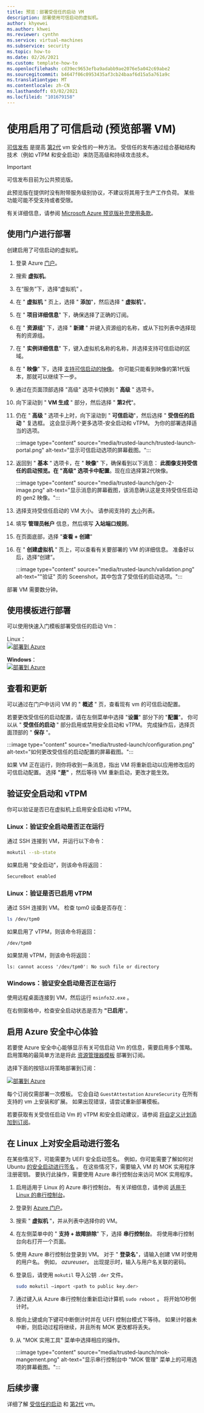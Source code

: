 ```yaml
---
title: 预览：部署受信任的启动 VM
description: 部署使用可信启动的虚拟机。
author: khyewei
ms.author: khwei
ms.reviewer: cynthn
ms.service: virtual-machines
ms.subservice: security
ms.topic: how-to
ms.date: 02/26/2021
ms.custom: template-how-to
ms.openlocfilehash: cd39ec9653efba9adabb9ae2076e5a042c69abe2
ms.sourcegitcommit: b4647f06c0953435af3cb24baaf6d15a5a761a9c
ms.translationtype: MT
ms.contentlocale: zh-CN
ms.lasthandoff: 03/02/2021
ms.locfileid: "101679158"
---
```

# <a name="deploy-a-vm-with-trusted-launch-enabled-preview"></a>使用启用了可信启动 (预览部署 VM) 

[可信发布](trusted-launch.md) 是提高 [第2代](generation-2.md) vm 安全性的一种方法。 受信任的发布通过组合基础结构技术（例如 vTPM 和安全启动）来防范高级和持续攻击技术。

> [!IMPORTANT]
> 可信发布目前为公共预览版。
> 
> 此预览版在提供时没有附带服务级别协议，不建议将其用于生产工作负荷。 某些功能可能不受支持或者受限。
>
> 有关详细信息，请参阅 [Microsoft Azure 预览版补充使用条款](https://azure.microsoft.com/support/legal/preview-supplemental-terms/)。

## <a name="deploy-using-the-portal"></a>使用门户进行部署

创建启用了可信启动的虚拟机。

1. 登录 Azure [门户](https://portal.azure.com)。
1. 搜索 **虚拟机**。
1. 在“服务”下，选择“虚拟机” 。
1. 在 " **虚拟机** " 页上，选择 " **添加**"，然后选择 " **虚拟机**"。
1. 在 " **项目详细信息**" 下，确保选择了正确的订阅。
1. 在 " **资源组**" 下，选择 " **新建** " 并键入资源组的名称，或从下拉列表中选择现有的资源组。
1. 在 " **实例详细信息**" 下，键入虚拟机名称的名称，并选择支持可信启动的区域。
1. 在 " **映像**" 下，选择 [支持可信启动的映像](trusted-launch.md#public-preview-limitations)。 你可能只能看到映像的第1代版本，那就可以继续下一步。
1. 通过在页面顶部选择 "高级" 选项卡切换到 " **高级** " 选项卡。
1. 向下滚动到 " **VM 生成** " 部分，然后选择 " **第2代**"。
1. 仍在 " **高级** " 选项卡上时，向下滚动到 " **可信启动**"，然后选择 " **受信任的启动** " 复选框。 这会显示两个更多选项-安全启动和 vTPM。 为你的部署选择适当的选项。

    :::image type="content" source="media/trusted-launch/trusted-launch-portal.png" alt-text="显示可信启动选项的屏幕截图。":::

1. 返回到 " **基本** " 选项卡，在 " **映像**" 下，确保看到以下消息： **此图像支持受信任的启动预览。在 "高级" 选项卡中配置**。现在应选择第2代映像。

    :::image type="content" source="media/trusted-launch/gen-2-image.png" alt-text="显示消息的屏幕截图，该消息确认这是支持受信任启动的 gen2 映像。":::

1.  选择支持受信任启动的 VM 大小。 请参阅支持的 [大小](trusted-launch.md#public-preview-limitations)列表。
1.  填写 **管理员帐户** 信息，然后填写 **入站端口规则**。
1.  在页面底部，选择 "**查看 + 创建**"
1.  在 " **创建虚拟机** " 页上，可以查看有关要部署的 VM 的详细信息。 准备好以后，选择“创建”。

    :::image type="content" source="media/trusted-launch/validation.png" alt-text="&quot;验证&quot; 页的 Sceenshot，其中包含了受信任的启动选项。":::


部署 VM 需要数分钟。 

## <a name="deploy-using-a-template"></a>使用模板进行部署

可以使用快速入门模板部署受信任的启动 Vm：

Linux：    
[![部署到 Azure](https://raw.githubusercontent.com/Azure/azure-quickstart-templates/master/1-CONTRIBUTION-GUIDE/images/deploytoazure.svg?sanitize=true)](https://portal.azure.com/#create/Microsoft.Template/uri/https%3A%2F%2Fraw.githubusercontent.com%2Fprash200%2Fazure-quickstart-templates%2Fmaster%2F101-vm-trustedlaunch-linux%2Fazuredeploy.json/createUIDefinitionUri/https%3A%2F%2Fraw.githubusercontent.com%2Fprash200%2Fazure-quickstart-templates%2Fmaster%2F101-vm-trustedlaunch-linux%2FcreateUiDefinition.json)

**Windows**：    
[![部署到 Azure](https://raw.githubusercontent.com/Azure/azure-quickstart-templates/master/1-CONTRIBUTION-GUIDE/images/deploytoazure.svg?sanitize=true)](https://portal.azure.com/#create/Microsoft.Template/uri/https%3A%2F%2Fraw.githubusercontent.com%2Fprash200%2Fazure-quickstart-templates%2Fmaster%2F101-vm-trustedlaunch-windows%2Fazuredeploy.json/createUIDefinitionUri/https%3A%2F%2Fraw.githubusercontent.com%2Fprash200%2Fazure-quickstart-templates%2Fmaster%2F101-vm-trustedlaunch-windows%2FcreateUiDefinition.json)

## <a name="view-and-update"></a>查看和更新

可以通过在门户中访问 VM 的 " **概述** " 页，查看现有 vm 的可信启动配置。

若要更改受信任的启动配置，请在左侧菜单中选择 "**设置**" 部分下的 "**配置**"。 你可以从 " **受信任的启动** " 部分启用或禁用安全启动和 vTPM。 完成操作后，选择页面顶部的 " **保存** "。 

:::image type="content" source="media/trusted-launch/configuration.png" alt-text="如何更改受信任的启动配置的屏幕截图。":::

如果 VM 正在运行，则你将收到一条消息，指出 VM 将重新启动以应用修改后的可信启动配置。 选择 **"是"** ，然后等待 VM 重新启动，更改才能生效。


## <a name="verify-secure-boot-and-vtpm"></a>验证安全启动和 vTPM

你可以验证是否已在虚拟机上启用安全启动和 vTPM。
    
### <a name="linux-validate-if-secure-boot-is-running"></a>Linux：验证安全启动是否正在运行

通过 SSH 连接到 VM，并运行以下命令： 

```bash
mokutil --sb-state
```

如果启用 "安全启动"，则该命令将返回：
 
```bash
SecureBoot enabled 
```

### <a name="linux-validate-if-vtpm-is-enabled"></a>Linux：验证是否已启用 vTPM

通过 SSH 连接到 VM。 检查 tpm0 设备是否存在： 

```bash
ls /dev/tpm0
```

如果启用了 vTPM，则该命令将返回：

```output
/dev/tpm0
```

如果禁用 vTPM，则该命令将返回：

```output
ls: cannot access '/dev/tpm0': No such file or directory
```

### <a name="windows-validate-that-secure-boot-is-running"></a>Windows：验证安全启动是否正在运行

使用远程桌面连接到 VM，然后运行 `msinfo32.exe` 。

在右侧窗格中，检查安全启动状态是否为 **"已启用**"。

## <a name="enable-the-azure-security-center-experience"></a>启用 Azure 安全中心体验

若要使 Azure 安全中心能够显示有关可信启动 Vm 的信息，需要启用多个策略。 启用策略的最简单方法是将此 [资源管理器模板](https://github.com/prash200/azure-quickstart-templates/tree/master/101-asc-trustedlaunch-policies) 部署到订阅。 

选择下面的按钮以将策略部署到订阅：

[![部署到 Azure](https://raw.githubusercontent.com/Azure/azure-quickstart-templates/master/1-CONTRIBUTION-GUIDE/images/deploytoazure.svg?sanitize=true)](https://portal.azure.com/#create/Microsoft.Template/uri/https%3A%2F%2Fraw.githubusercontent.com%2Fprash200%2Fazure-quickstart-templates%2Fmaster%2F101-asc-trustedlaunch-policies%2Fazuredeploy.json)

每个订阅仅需部署一次模板。 它会自动 `GuestAttestation` `AzureSecurity` 在所有支持的 vm 上安装和扩展。 如果出现错误，请尝试重新部署模板。

若要获取有关受信任启动 Vm 的 vTPM 和安全启动建议，请参阅 [将自定义计划添加到订阅](https://docs.microsoft.com/azure/security-center/custom-security-policies#to-add-a-custom-initiative-to-your-subscription)。
 
## <a name="sign-things-for-secure-boot-on-linux"></a>在 Linux 上对安全启动进行签名

在某些情况下，可能需要为 UEFI 安全启动签名。  例如，你可能需要了解如何对 Ubuntu [的安全启动进行签名](https://ubuntu.com/blog/how-to-sign-things-for-secure-boot) 。 在这些情况下，需要输入 VM 的 MOK 实用程序注册密钥。 要执行此操作，需要使用 Azure 串行控制台来访问 MOK 实用程序。

1. 启用适用于 Linux 的 Azure 串行控制台。 有关详细信息，请参阅 [适用于 Linux 的串行控制台](serial-console-linux.md)。
1. 登录到 [Azure 门户](https://portal.azure.com)。
1. 搜索 " **虚拟机** "，并从列表中选择你的 VM。
1. 在左侧菜单中的 " **支持 + 故障排除**" 下，选择 **串行控制台**。 将使用串行控制台向右打开一个页面。
1. 使用 Azure 串行控制台登录到 VM。 对于 " **登录名**"，请输入创建 VM 时使用的用户名。 例如， *azureuser*。 出现提示时，输入与用户名关联的密码。
1. 登录后，请使用 `mokutil` 导入公钥 `.der` 文件。

    ```bash
    sudo mokutil –import <path to public key.der> 
    ```
1. 通过键入从 Azure 串行控制台重新启动计算机 `sudo reboot` 。 将开始10秒倒计时。
1. 按向上键或向下键可中断倒计时并在 UEFI 控制台模式下等待。 如果计时器未中断，则启动过程将继续，并且所有 MOK 更改都将丢失。
1. 从 "MOK 实用工具" 菜单中选择相应的操作。

    :::image type="content" source="media/trusted-launch/mok-mangement.png" alt-text="显示串行控制台中 &quot;MOK 管理&quot; 菜单上的可用选项的屏幕截图。":::


## <a name="next-steps"></a>后续步骤

详细了解 [受信任的启动](trusted-launch.md) 和 [第2代](generation-2.md) vm。
